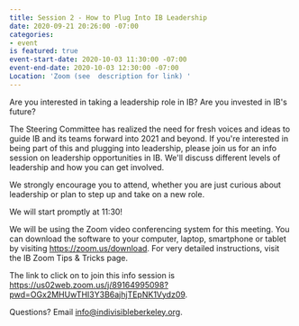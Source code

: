 ```yaml
---
title: Session 2 - How to Plug Into IB Leadership
date: 2020-09-21 20:26:00 -07:00
categories:
- event
is featured: true
event-start-date: 2020-10-03 11:30:00 -07:00
event-end-date: 2020-10-03 12:30:00 -07:00
Location: 'Zoom (see  description for link) '
---
```


Are you interested in taking a leadership role in IB? Are you invested in IB's future? 

The Steering Committee has realized the need for fresh voices and ideas to guide IB and its teams forward into 2021 and beyond. If you're interested in being part of this and plugging into leadership, please join us for an info session on leadership opportunities in IB. We'll discuss different levels of leadership and how you can get involved. 

We strongly encourage you to attend, whether you are just curious about leadership or plan to step up and take on a new role.  

We will start promptly at 11:30! 

We will be using the Zoom video conferencing system for this meeting. You can download the software to your computer, laptop, smartphone or tablet by visiting https://zoom.us/download. For very detailed instructions, visit the IB Zoom Tips & Tricks page.

The link to click on to join this info session is  	https://us02web.zoom.us/j/89164995098?pwd=OGx2MHUwTHI3Y3B6ajhjTEpNK1Vydz09. 

Questions? Email info@indivisibleberkeley.org.